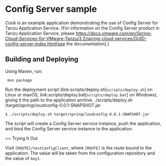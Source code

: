 # Config Server sample


*Cook* is an example application demonstrating the use of Config Server for Tanzu Application Service. 
(For information on the Config Server product in Tanzu Application Service, please https://docs.vmware.com/en/Spring-Cloud-Services-for-VMware-Tanzu/3.2/spring-cloud-services/GUID-config-server-index.html[see the documentation].)


## Building and Deploying

Using Maven, run:

```
 mvn package
```



Run the deployment script (link:scripts/deploy.sh[`scripts/deploy.sh`] on Linux or maxOS, link:scripts/deploy.bat[`scripts/deploy.bat`] on Windows), giving it the path to the application archive.
./scripts/deploy.sh /target/springcloudconfig-0.0.1-SNAPSHOT.jar
```
$ ./scripts/deploy.sh target/springcloudconfig-0.0.1-SNAPSHOT.jar
```

The script will create a Config Server service instance, push the application, and bind the Config Server service instance to the application.


== Trying It Out

 Visit `[ROUTE]/testConfigClient`, where `[ROUTE]` is the route bound to the application. The value will be taken from the configuration repository and the value of `key1`.

